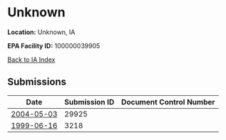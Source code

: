# Unknown

**Location:** Unknown, IA

**EPA Facility ID:** 100000039905

[Back to IA Index](../../index.md)

## Submissions

| Date | Submission ID | Document Control Number |
|------|--------------|-------------------------|
| [2004-05-03](submissions/29925.md) | 29925 |  |
| [1999-06-16](submissions/3218.md) | 3218 |  |
